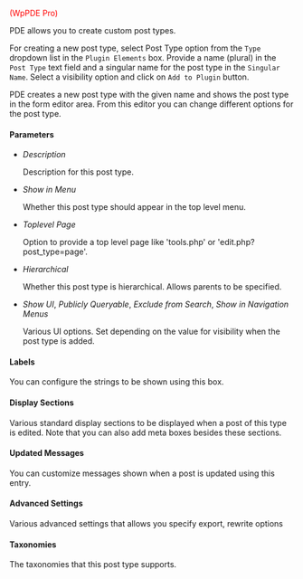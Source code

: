 <font color="red">(WpPDE Pro)</font>

PDE allows you to create custom post types.

For creating a new post type, select Post Type option from the `Type` dropdown list
in the `Plugin Elements` box. Provide a name (plural) in the `Post Type` text field and a singular
name for the post type in the `Singular Name`. Select a visibility option and click on 
`Add to Plugin` button.

PDE creates a new post type with the given name and shows the post type in the form editor area. From
this editor you can change different options for the post type.

#### Parameters

* _Description_

    Description for this post type.

* _Show in Menu_

    Whether this post type should appear in the top level menu.

* _Toplevel Page_

    Option to provide a top level page like 'tools.php' or 'edit.php?post_type=page'. 

* _Hierarchical_

    Whether this post type is hierarchical. Allows parents to be specified.

* _Show UI_, _Publicly Queryable_, _Exclude from Search_, _Show in Navigation Menus_

    Various UI options. Set depending on the value for visibility when the post type is added.

#### Labels

You can configure the strings to be shown using this box.

#### Display Sections

Various standard display sections to be displayed when a post of this type is edited. Note that
you can also add meta boxes besides these sections.

#### Updated Messages

You can customize messages shown when a post is updated using this entry.

#### Advanced Settings

Various advanced settings that allows you specify export, rewrite options

#### Taxonomies

The taxonomies that this post type supports.
